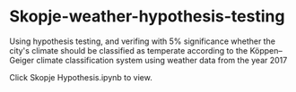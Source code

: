 # Skopje-weather-hypothesis-testing

Using hypothesis testing, and verifing with 5% significance whether the city's climate should be classified as temperate according to the Köppen–Geiger climate classification system using weather data from the year 2017

Click Skopje Hypothesis.ipynb to view.
